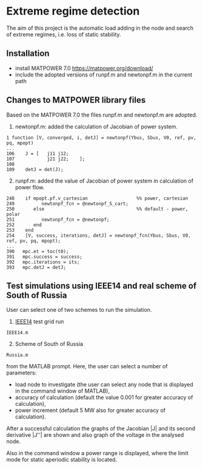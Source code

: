 # Extreme regime detection
The aim of this project is the automatic load adding in the node and search of extreme regimes, i.e. loss of static stability.

## Installation
 - install MATPOWER 7.0 https://matpower.org/download/
 - include the adopted versions of runpf.m and newtonpf.m in the current path

## Changes to MATPOWER library files
Based on the MATPOWER 7.0 the files runpf.m and newtonpf.m are adopted.
 
1. newtonpf.m: added the calculation of Jacobian of power system.

```
1 function [V, converged, i, detJ] = newtonpf(Ybus, Sbus, V0, ref, pv, pq, mpopt)
...
106    J = [   j11 j12;
107            j21 j22;    ];
108        
109    detJ = det(J);
```
2. runpf.m: added the value of Jacobian of power system in calculation of power flow.

```
248    if mpopt.pf.v_cartesian                  %% power, cartesian
249          newtonpf_fcn = @newtonpf_S_cart;
250       else                                  %% default - power, polar
251          newtonpf_fcn = @newtonpf;
252       end
253    end
254    [V, success, iterations, detJ] = newtonpf_fcn(Ybus, Sbus, V0, ref, pv, pq, mpopt);
...
390   mpc.et = toc(t0);
391   mpc.success = success;
392   mpc.iterations = its;
393   mpc.detJ = detJ;
```

## Test simulations using IEEE14 and real scheme of South of Russia
User can select one of two schemes to run the simulation.
1. [IEEE14](https://electricgrids.engr.tamu.edu/electric-grid-test-cases/ieee-14-bus-system/) test grid run
```
IEEE14.m
```
2. Scheme of South of Russia
```
Russia.m
```
from the MATLAB prompt. Here, the user can select a number of parameters:
 - load node to investigate (the user can select any node that is displayed in the command window of MATLAB),
 - accuracy of calculation (default the value 0.001 for greater accuracy of calculation),
 - power increment (default 5 MW also for greater accuracy of calculation).

After a successful calculation the graphs of the Jacobian |J| and its second derivative |J''| are shown and also graph of the voltage in the analysed node. 

Also in the command window a power range is displayed, where the limit mode for static aperiodic stability is located.
